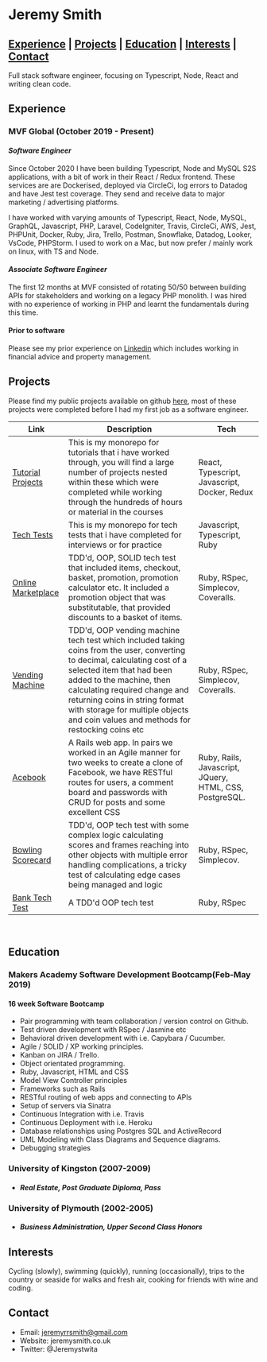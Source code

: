 # Jeremy Smith

##  [Experience](#experience) | [Projects](#projects) | [Education](#education) |  [Interests](#interests) | [Contact](#contact)

Full stack software engineer, focusing on Typescript, Node, React and writing clean code.

## <a name="experience">Experience</a>

### MVF Global (October 2019 - Present)

#### *Software Engineer*

Since October 2020 I have been building Typescript, Node and MySQL S2S applications, with a bit of work in their React / Redux frontend. These services are are Dockerised, deployed via CircleCi, log errors to Datadog and have Jest test coverage. They send and receive data to major marketing / advertising platforms.

I have worked with varying amounts of Typescript, React, Node, MySQL, GraphQL, Javascript, PHP, Laravel, CodeIgniter, Travis, CircleCi, AWS, Jest, PHPUnit, Docker, Ruby, Jira, Trello, Postman, Snowflake, Datadog, Looker, VsCode, PHPStorm. I used to work on a Mac, but now prefer / mainly work on linux, with TS and Node.

#### *Associate Software Engineer*

The first 12 months at MVF consisted of rotating 50/50 between building APIs for stakeholders and working on a legacy PHP monolith. I was hired with no experience of working in PHP and learnt the fundamentals during this time.

#### Prior to software

Please see my prior experience on [Linkedin](https://www.linkedin.com/in/jeremy-smith-2b3a9b15/) which includes working in financial advice and property management.

## <a name="projects">Projects</a>

Please find my public projects available on github [here](https://github.com/JRRS1982?tab=repositories), most of these projects were completed before I had my first job as a software engineer.

 Link | Description | Tech
--- | --- | ---
[Tutorial Projects](https://github.com/JRRS1982/TutorialProjects) | This is my monorepo for tutorials that i have worked through, you will find a large number of projects nested within these which were completed while working through the hundreds of hours or material in the courses | React, Typescript, Javascript, Docker, Redux
[Tech Tests](https://github.com/JRRS1982/TutorialProjects) | This is my monorepo for tech tests that i have completed for interviews or for practice | Javascript, Typescript, Ruby
[Online Marketplace](https://github.com/JRRS1982/Online-marketplace)| TDD'd, OOP, SOLID tech test that included items, checkout, basket, promotion, promotion calculator etc. It included a promotion object that was substitutable, that provided discounts to a basket of items. | Ruby, RSpec, Simplecov, Coveralls.
[Vending Machine](https://github.com/JRRS1982/vending_machine)| TDD'd, OOP vending machine tech test which included taking coins from the user, converting to decimal, calculating cost of a selected item that had been added to the machine, then calculating required change and returning coins in string format with storage for multiple objects and coin values and methods for restocking coins etc | Ruby, RSpec, Simplecov, Coveralls.
[Acebook](https://github.com/JRRS1982/acebook-business-logic)| A Rails web app. In pairs we worked in an Agile manner for two weeks to create a clone of Facebook, we have RESTful routes for users, a comment board and passwords with CRUD for posts and some excellent CSS | Ruby, Rails, Javascript, JQuery, HTML, CSS, PostgreSQL.
[Bowling Scorecard](https://github.com/JRRS1982/bowling_scorecard_v2)| TDD'd, OOP tech test with some complex logic calculating scores and frames reaching into other objects with multiple error handling complications, a tricky test of calculating edge cases being managed and logic | Ruby, RSpec, Simplecov.
[Bank Tech Test](https://github.com/JRRS1982/Bank_Tech_Test)| A TDD'd OOP tech test | Ruby, RSpec

<br>

## <a name="education">Education</a>

### Makers Academy Software Development Bootcamp(Feb-May 2019)

#### 16 week Software Bootcamp

* Pair programming with team collaboration / version control on Github.
* Test driven development with RSpec / Jasmine etc
* Behavioral driven development with i.e. Capybara / Cucumber.
* Agile / SOLID / XP  working principles.
* Kanban on JIRA / Trello.
* Object orientated programming.
* Ruby, Javascript, HTML and CSS
* Model View Controller principles
* Frameworks such as Rails
* RESTful routing of web apps and connecting to APIs
* Setup of servers via Sinatra
* Continuous Integration with i.e. Travis
* Continuous Deployment with i.e. Heroku
* Database relationships using Postgres SQL and ActiveRecord
* UML Modeling with Class Diagrams and Sequence diagrams.
* Debugging strategies

### University of Kingston (2007-2009)

- #### *Real Estate, Post Graduate Diploma, Pass*

### University of Plymouth (2002-2005)

- #### *Business Administration, Upper Second Class Honors*

## <a name="interests">Interests</a>

Cycling (slowly), swimming (quickly), running (occasionally), trips to the country or seaside for walks and fresh air, cooking for friends with wine and coding.

## <a name="contact">Contact</a>

- Email: jeremyrrsmith@gmail.com
- Website: jeremysmith.co.uk
- Twitter: @Jeremystwita